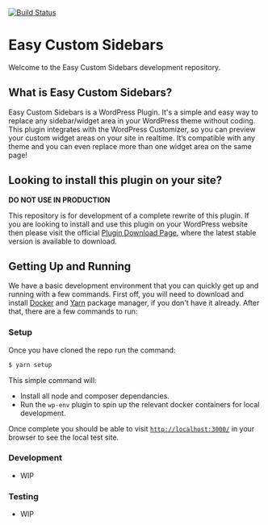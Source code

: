 [![Build Status](https://travis-ci.org/SunnyJohal/easy-custom-sidebars.svg?branch=master)](https://travis-ci.org/SunnyJohal/easy-custom-sidebars)

# Easy Custom Sidebars

Welcome to the Easy Custom Sidebars development repository.

## What is Easy Custom Sidebars?

Easy Custom Sidebars is a WordPress Plugin. It's a simple and easy way to replace any sidebar/widget area in your WordPress theme without coding. This plugin integrates with the WordPress Customizer, so you can preview your custom widget areas on your site in realtime. It’s compatible with any theme and you can even replace more than one widget area on the same page!

## Looking to install this plugin on your site?

**DO NOT USE IN PRODUCTION**

This repository is for development of a complete rewrite of this plugin. If you are looking to install and use this plugin on your WordPress website then please visit the official [Plugin Download Page](https://wordpress.org/support/plugin/easy-custom-sidebars/), where the latest stable version is available to download.

## Getting Up and Running

We have a basic development environment that you can quickly get up and running with a few commands. First off, you will need to download and install [Docker](https://www.docker.com/products/docker-desktop) and [Yarn](https://classic.yarnpkg.com/en/docs/install#mac-stable) package manager, if you don't have it already. After that, there are a few commands to run:

### Setup

Once you have cloned the repo run the command:

```sh
$ yarn setup
```

This simple command will:

- Install all node and composer dependancies.
- Run the `wp-env` plugin to spin up the relevant docker containers for local development.

Once complete you should be able to visit [`http://localhost:3000/`](http://localhost:3000/) in your browser to see the local test site.

### Development

- WIP

### Testing

- WIP

